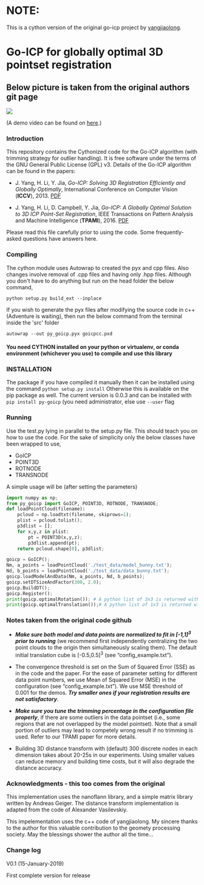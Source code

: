 # NOTE:
This is a cython version of the original go-icp project by [yangjiaolong](https://github.com/yangjiaolong).


# Go-ICP for globally optimal 3D pointset registration
## Below picture is taken from the original authors git page
<img src="https://raw.githubusercontent.com/yangjiaolong/Go-ICP/master/bunny.png" style="max-width:100%;"/>

(A demo video can be found on [here](http://jlyang.org/go-icp/).)

### Introduction

This repository contains the Cythonized code for the Go-ICP algorithm (with trimming strategy for outlier handling). It is free software under the terms of the GNU General Public License (GPL) v3. Details of the Go-ICP algorithm can be found in the papers:

* J. Yang, H. Li, Y. Jia, *Go-ICP: Solving 3D Registration Efficiently and Globally Optimally*, International Conference on Computer Vision (__ICCV__), 2013. [PDF](http://jlyang.org/iccv13_go-icp.pdf)

* J. Yang, H. Li, D. Campbell, Y. Jia, *Go-ICP: A Globally Optimal Solution to 3D ICP Point-Set Registration*, IEEE Transactions on Pattern Analysis and Machine Intelligence (__TPAMI__), 2016. [PDF](http://jlyang.org/tpami16_go-icp_preprint.pdf)

Please read this file carefully prior to using the code. Some frequently-asked questions have answers here.

### Compiling

The cython module uses Autowrap to created the pyx and cpp files. Also changes involve removal of .cpp files and having only .hpp files. Although you don't have to do anything but run on the head folder the below command,

``` python setup.py build_ext --inplace ```

If you wish to generate the pyx files after modifying the source code in c++ (Adventure is waiting), then run the below command from the terminal inside the 'src' folder

``` autowrap --out py_goicp.pyx goicpcc.pxd ```

#### You need CYTHON installed on your python or virtualenv, or conda environment (whichever you use) to compile and use this library

### INSTALLATION

The package if you have compiled it manually then it can be installed using the command
``` python setup.py install ```
Otherwise this is available on the pip package as well. The current version is 0.0.3 and can be installed with 
``` pip install py-goicp ``` (you need administrator, else use ``` --user ``` flag

### Running

Use the test.py lying in parallel to the setup.py file. This should teach you on how to use the code. For the sake of simplicity only the below classes have been wrapped to use,

* GoICP
* POINT3D
* ROTNODE
* TRANSNODE

A simple usage will be (after setting the parameters)

```python
import numpy as np;
from py_goicp import GoICP, POINT3D, ROTNODE, TRANSNODE;
def loadPointCloud(filename):
    pcloud = np.loadtxt(filename, skiprows=1);
    plist = pcloud.tolist();
    p3dlist = [];
    for x,y,z in plist:
        pt = POINT3D(x,y,z);
        p3dlist.append(pt);
    return pcloud.shape[0], p3dlist;

goicp = GoICP();
Nm, a_points = loadPointCloud('./test_data/model_bunny.txt');
Nd, b_points = loadPointCloud('./test_data/data_bunny.txt');
goicp.loadModelAndData(Nm, a_points, Nd, b_points);
goicp.setDTSizeAndFactor(300, 2.0);
goicp.BuildDT();
goicp.Register();
print(goicp.optimalRotation()); # A python list of 3x3 is returned with the optimal rotation
print(goicp.optimalTranslation());# A python list of 1x3 is returned with the optimal translation
```

### Notes taken from the original code github

* ___Make sure both model and data points are normalized to fit in \[-1,1\]<sup>3</sup> prior to running___ (we recommend first independently centralizing the two point clouds to the origin then simultaneously scaling them). The default initial translation cube is \[-0.5,0.5\]<sup>3</sup> (see “config_example.txt”).

* The convergence threshold is set on the Sum of Squared Error (SSE) as in the code and the paper. For the ease of parameter setting for different data point numbers, we use Mean of Squared Error (MSE) in the configuration (see “config_example.txt”). We use MSE threshold of 0.001 for the demos. ___Try smaller ones if your registration results are not satisfactory___.

* ___Make sure you tune the trimming percentage in the configuration file properly___,  if there are some outliers in the data pointset (i.e., some regions that are not overlapped by the model pointset). Note that a small portion of outliers may lead to competely wrong result if no trimming is used. Refer to our TPAMI paper for more details.

* Building 3D distance transform with (default) 300 discrete nodes in each dimension takes about 20-25s in our experiments. Using smaller values can reduce memory and building time costs, but it will also degrade the distance accuracy.

### Acknowledgments - this too comes from the original

This implementation uses the nanoflann library, and a simple matrix library written by Andreas Geiger. The distance transform implementation is adapted from the code of Alexander Vasilevskiy.

This impelementation uses the c++ code of yangjiaolong. My sincere thanks to the author for this valuable contribution to the geomety processing society. May the blessings shower the author all the time...

### Change log
V0.1 (15-January-2019)

First complete version for release


